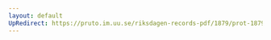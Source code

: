 ```yaml
---
layout: default
UpRedirect: https://pruto.im.uu.se/riksdagen-records-pdf/1879/prot-1879--ak--019/prot-1879--ak--019_006.pdf
---
```


